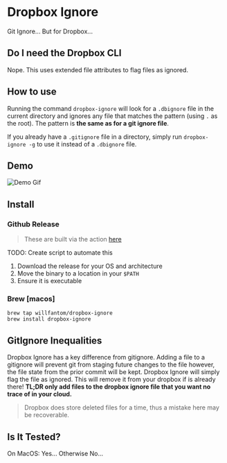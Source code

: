# Dropbox Ignore 

Git Ignore... But for Dropbox...

## Do I need the Dropbox CLI

Nope. This uses extended file attributes to flag files as ignored.

## How to use

Running the command `dropbox-ignore` will look for a `.dbignore` file in the current directory and ignores any file that matches the pattern (using `.` as the root). The pattern is **the same as for a git ignore file**.

If you already have a `.gitignore` file in a directory, simply run `dropbox-ignore -g` to use it instead of a `.dbignore` file.

## Demo

![Demo Gif](demo.gif)

## Install

### Github Release

> These are built via the action [here](.github/workflows/release.yml)

TODO: Create script to automate this

1. Download the release for your OS and architecture
2. Move the binary to a location in your `$PATH`
3. Ensure it is executable

### Brew [macos]

```
brew tap willfantom/dropbox-ignore
brew install dropbox-ignore
```

## GitIgnore Inequalities

Dropbox Ignore has a key difference from gitignore. Adding a file to a gitignore will prevent git from staging future changes to the file however, the file state from the prior commit will be kept. Dropbox Ignore will simply flag the file as ignored. This will remove it from your dropbox if is already there! **TL;DR only add files to the dropbox ignore file that you want no trace of in your cloud.**

> Dropbox does store deleted files for a time, thus a mistake here may be recoverable.

## Is It Tested?

On MacOS: Yes... Otherwise No...
